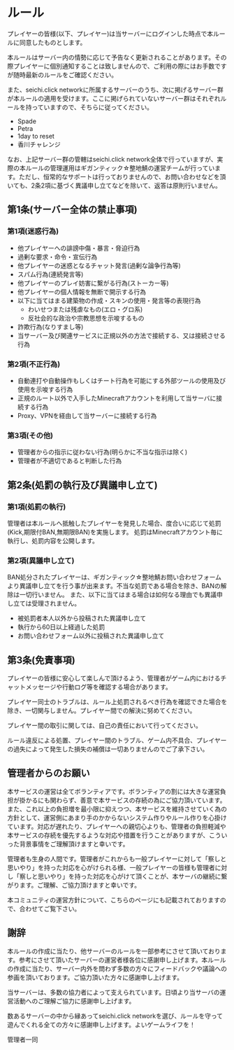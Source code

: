 # ルール

プレイヤーの皆様(以下、プレイヤー)は当サーバーにログインした時点で本ルールに同意したものとします。

本ルールはサーバー内の情勢に応じて予告なく更新されることがあります。その際プレイヤーに個別通知することは致しませんので、ご利用の際にはお手数ですが随時最新のルールをご確認ください。

また、seichi.click networkに所属するサーバーのうち、次に掲げるサーバー群が本ルールの適用を受けます。ここに掲げられていないサーバー群はそれぞれルールを持っていますので、そちらに従ってください。

* Spade
* Petra
* 1day to reset
* 香川チャレンジ

なお、上記サーバー群の管轄はseichi.click network全体で行っていますが、実際の本ルールの管理運用はギガンティック☆整地鯖の運営チームが行っています。ただし、恒常的なサポートは行っておりませんので、お問い合わせなどを頂いても、2条2項に基づく異議申し立てなどを除いて、返答は原則行いません。

## 第1条(サーバー全体の禁止事項)

### 第1項(迷惑行為)

* 他プレイヤーへの誹謗中傷・暴言・脅迫行為
* 過剰な要求・命令・宣伝行為
* 他プレイヤーの迷惑となるチャット発言(過剰な論争行為等)
* スパム行為(連続発言等)
* 他プレイヤーのプレイ妨害に繋がる行為(ストーカー等)
* 他プレイヤーの個人情報を無断で開示する行為
* 以下に当てはまる建築物の作成・スキンの使用・発言等の表現行為
  * わいせつまたは残虐なもの(エロ・グロ系)
  * 反社会的な政治や宗教思想を示唆するもの
* 詐欺行為(なりすまし等)
* 当サーバー及び関連サービスに正規以外の方法で接続する、又は接続させる行為

### 第2項(不正行為)

* 自動連打や自動操作もしくはチート行為を可能にする外部ツールの使用及び使用を示唆する行為
* 正規のルート以外で入手したMinecraftアカウントを利用して当サーバに接続する行為
* Proxy、VPNを経由して当サーバーに接続する行為

### 第3項(その他)

* 管理者からの指示に従わない行為(明らかに不当な指示は除く)
* 管理者が不適切であると判断した行為

## 第2条(処罰の執行及び異議申し立て)

### 第1項(処罰の執行)

管理者は本ルールへ抵触したプレイヤーを発見した場合、度合いに応じて処罰(Kick,期限付BAN,無期限BAN)を実施します。
処罰はMinecraftアカウント毎に執行し、処罰内容を公開します。

### 第2項(異議申し立て)

BAN処分されたプレイヤーは、ギガンティック☆整地鯖お問い合わせフォームより異議申し立てを行う事が出来ます。不当な処罰である場合を除き、BANの解除は一切行いません。
また、以下に当てはまる場合は如何なる理由でも異議申し立ては受理されません。

* 被処罰者本人以外から投稿された異議申し立て
* 執行から60日以上経過した処罰
* お問い合わせフォーム以外に投稿された異議申し立て

## 第3条(免責事項)

プレイヤーの皆様に安心して楽しんで頂けるよう、管理者がゲーム内におけるチャットメッセージや行動ログ等を確認する場合があります。

プレイヤー同士のトラブルは、ルール上処罰されるべき行為を確認できた場合を除き、一切関与しません。プレイヤー間での解決に努めてください。

プレイヤー間の取引に関しては、自己の責任において行ってください。

ルール違反による処置、プレイヤー間のトラブル、ゲーム内不具合、プレイヤーの過失によって発生した損失の補償は一切ありませんのでご了承下さい。

## 管理者からのお願い

本サービスの運営は全てボランティアです。ボランティアの割には大きな運営負担が掛かるにも関わらず、善意で本サービスの存続の為にご協力頂いています。また、これ以上の負担増を最小限に抑えつつ、本サービスを維持させていく為の方針として、運営側にあまり手のかからないシステム作りやルール作りを心掛けています。対応が遅れたり、プレイヤーへの親切心よりも、管理者の負担軽減や本サービスの存続を優先するような対応や措置を行うことがありますが、こういった背景事情をご理解頂けますと幸いです。

管理者も生身の人間です。管理者がこれからも一般プレイヤーに対して「察しと思いやり」を持った対応を心がけられる様、一般プレイヤーの皆様も管理者に対し「察しと思いやり」を持った対応を心がけて頂くことが、本サーバの継続に繋がります。ご理解、ご協力頂けますと幸いです。

本コミュニティの運営方針について、こちらのページにも記載されておりますので、合わせてご覧下さい。

## 謝辞

本ルールの作成に当たり、他サーバーのルールを一部参考にさせて頂いております。参考にさせて頂いたサーバーの運営者様各位に感謝申し上げます。本ルールの作成に当たり、サーバー内外を問わず多数の方々にフィードバックや議論への参画を頂いております。ご協力頂いた方々に感謝申し上げます。

当サーバーは、多数の協力者によって支えられています。日頃より当サーバの運営活動へのご理解ご協力に感謝申し上げます。

数あるサーバーの中から縁あってseichi.click networkを選び、ルールを守って遊んでくれる全ての方々に感謝申し上げます。よいゲームライフを！

管理者一同
